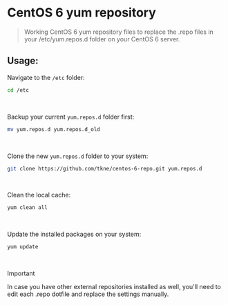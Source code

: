 # CentOS 6 yum repository

> Working CentOS 6 yum repository files to replace the .repo files in your /etc/yum.repos.d folder on your CentOS 6 server.

## Usage:
Navigate to the `/etc` folder:
```bash
cd /etc
```

</br>

Backup your current `yum.repos.d` folder first:
```bash
mv yum.repos.d yum.repos.d_old
```

</br>

Clone the new `yum.repos.d` folder to your system:
```bash
git clone https://github.com/tkne/centos-6-repo.git yum.repos.d
```

</br>

Clean the local cache:
```bash
yum clean all
```

</br>

Update the installed packages on your system:
```bash
yum update
```

</br>

> [!IMPORTANT]
> In case you have other external repositories installed as well, you'll need to edit each .repo dotfile and replace the settings manually.